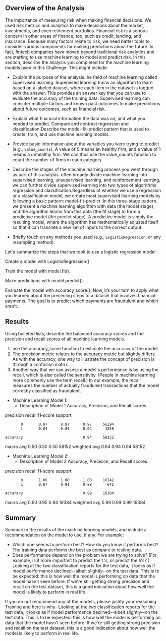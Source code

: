 ## Overview of the Analysis

The importance of measuring risk when making financial decisions. We used risk metrics and analytics to make decisions about the market, investments, and even retirement portfolios. Financial risk is a serious concern in other areas of finance, too, such as credit, lending, and insurance. Because many factors relate to risk, we need better tools to consider various components for making predictions about the future. In fact, fintech companies have moved beyond traditional risk analytics and are starting to use machine learning to model and predict risk.
In this section, describe the analysis you completed for the machine learning models used in this Challenge. This might include:

* Explain the purpose of the analysis.
he field of machine learning called supervised learning. Supervised learning trains an algorithm to learn based on a labeled dataset, where each item in the dataset is tagged with the answer. This provides an answer key that you can use to evaluate the accuracy of the training data. Supervised learning can consider multiple factors and known past outcomes to make predictions about future outcomes, such as financial risk.

* Explain what financial information the data was on, and what you needed to predict.
Compare and contrast regression and classification.Describe the model-fit-predict pattern that is used to create, train, and use machine learning models.
* Provide basic information about the variables you were trying to predict (e.g., `value_counts`).
A value of 0  means an healthy firm, and a value of 1 means a unhealthy firm. We can thus use the value_counts function to count the number of firms in each category.
* Describe the stages of the machine learning process you went through as part of this analysis.
often broadly divide machine learning into supervised learning, unsupervised learning, and reinforcement learning, we can further divide supervised learning into two types of algorithms: regression and classification.Regardless of whether we use a regression or a classification model, we create most supervised learning models by following a basic pattern: model-fit-predict. In this three-stage pattern, we present a machine learning algorithm with data (the model stage), and the algorithm learns from this data (the fit stage) to form a predictive model (the predict stage). A predictive model is simply the resulting model, where the algorithm has mathematically adjusted itself so that it can translate a new set of inputs to the correct output.
* Briefly touch on any methods you used (e.g., `LogisticRegression`, or any resampling method).

Let's summarize the steps that we took to use a logistic regression model:

Create a model with LogisticRegression().

Train the model with model.fit().

Make predictions with model.predict().

Evaluate the model with accuracy_score(). Now, it’s your turn to apply what you learned about the preceding steps to a dataset that involves financial payments. The goal is to predict which payments are fraudulent and which aren’t.

## Results

Using bulleted lists, describe the balanced accuracy scores and the precision and recall scores of all machine learning models.

1. use the accuracy_score function to estimate the accuracy of the model. 
2. The precision metric relates to the accuracy metric but slightly differs. As with the accuracy, one way to illustrate the concept of precision is through a confusion matrix.
3. Another way that we can assess a model's performance is by using the recall, which is also called the sensitivity. (People in machine learning more commonly use the term recall.) In our example, the recall measures the number of actually fraudulent transactions that the model correctly classified as fraudulent.
* Machine Learning Model 1:
  * Description of Model 1 Accuracy, Precision, and Recall scores.
  
precision    recall  f1-score   support

           0       0.97      0.97      0.97     56294
           1       0.04      0.04      0.04      1858

    accuracy                           0.94     58152
   macro avg       0.50      0.50      0.50     58152
weighted avg       0.94      0.94      0.94     58152


* Machine Learning Model 2:
  * Description of Model 2 Accuracy, Precision, and Recall scores.

precision    recall  f1-score   support

           0       1.00      1.00      1.00     18742
           1       0.87      0.91      0.89       642

    accuracy                           0.99     19384
   macro avg       0.93      0.95      0.94     19384
weighted avg       0.99      0.99      0.99     19384
## Summary

Summarize the results of the machine learning models, and include a recommendation on the model to use, if any. For example:
* Which one seems to perform best? How do you know it performs best?
The training data performs the best as compare to testing data. 
* Does performance depend on the problem we are trying to solve? (For example, is it more important to predict the `1`'s, or predict the `0`'s? )
Looking at the two classification reports for the  test data, it looks as if model performance declined--albeit slightly--on the test data. This is to be expected: this is how well the model is performing on data that the model hasn't seen before. If we're still getting strong precision and recall on the test dataset, this is a good indication about how well the model is likely to perform in real life.

If you do not recommend any of the models, please justify your reasoning.
Training and here is why- Looking at the two classification reports for the  test data, it looks as if model performance declined--albeit slightly--on the test data. This is to be expected: this is how well the model is performing on data that the model hasn't seen before. If we're still getting strong precision and recall on the test dataset, this is a good indication about how well the model is likely to perform in real life.